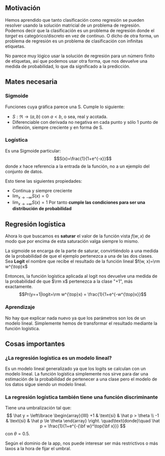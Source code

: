 ## Motivación
Hemos aprendido que tanto clasificación como regresión se pueden resolver usando la solución matricial de un problema de regresión. Podemos decir que la clasificación es un problema de regresión donde el *target* es categórico/discreto en vez de continuo. O dicho de otra forma, un problema de regresión es un problema de clasificación con infinitas etiquetas.

No parece muy lógico usar la solución de regresión para un número finito de etiquetas, así que podemos usar otra forma, que nos devuelve una medida de probabilidad, lo que da significado a la predicción.
## Mates necesaria
### Sigmoide
Funciones cuya gráfica parece una S. Cumple lo siguiente:
- $S: \Re \rightarrow (a, b)$ con $a < b$, o sea, real y acotada.
- Diferenciable con derivada no negativa en cada punto y sólo 1 punto de inflexión, siempre creciente y en forma de S. 
### Logística
Es una Sigmoide particular:$$S(x)=\frac{1}{1+e^{-x}}$$
donde $x$ hace referencia a la entrada de la función, no a un ejemplo del conjunto de datos.

Esto tiene las siguientes propiedades:
- Continua y siempre creciente
- $\lim_{x\rightarrow -\infty}S(x)=0$ 
- $\lim_{x\rightarrow +\infty}S(x)=1$
Por tanto **cumple las condiciones para ser una distribución de probabilidad**
## Regresión logística
Ahora lo que buscamos es **saturar** el valor de la función vista $f(w, x)$ de modo que por encima de esta saturación valga siempre lo mismo.

La sigmoide se encarga de la parte de saturar, convirtiéndolo a una medida de la probabilidad de que el ejemplo pertenezca a una de las dos clases. Sea **Logit** el nombre que recibe el resultado de la función lineal $f(w, x)=\rm w^{\top}x$ 

Entonces, la función logística aplicada al logit nos devuelve una medida de la probabilidad de que $\rm x$ pertenezca a la clase "+1", más exactamente.
$$Pr(y=+1|logit=\rm w^{\top}x) = \frac{1}{1+e^{-w^{\top}x}}$$
### Aprendizaje
No hay que explicar nada nuevo ya que los parámetros son los de un modelo lineal. Simplemente hemos de transformar el resultado mediante la función logística.
## Cosas importantes
### ¿La regresión logística es un modelo lineal?
Es un modelo lineal generalizado ya que los logits se calculan con un modelo lineal. La función logística simplemente nos sirve para dar una estimación de la probabilidad de pertenecer a una clase pero el modelo de los datos sigue siendo un modelo lineal. 
### La regresión logística **también** tiene una función discriminante
Tiene una umbralización tal que:
$$
\hat y = \left\lbrace
\begin{array}{llll}
+1 & \text{si} & \hat p > \theta \\
-1 & \text{si} & \hat p \le \theta
\end{array}
\right.
\quad\text{donde}\quad
\hat p = \frac{1}{1+e^{-{\bf w}^\top{\bf x}}}
$$
con $\theta = 0.5$.

Según el dominio de la app, nos puede interesar ser más restrictivos o más laxos a la hora de fijar el umbral.
